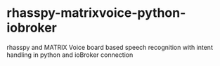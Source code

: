 # rhasspy-matrixvoice-python-iobroker
rhasspy and MATRIX Voice board based speech recognition with intent handling in python and ioBroker connection

